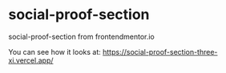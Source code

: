 # social-proof-section
social-proof-section from frontendmentor.io

You can see how it looks at:
https://social-proof-section-three-xi.vercel.app/
